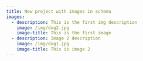 ```yaml
---
title: New project with images in schema
images:
  - description: This is the first img description
    image: /img/dog2.jpg
    image-title: This is the first image
  - description: Image 2 description
    image: /img/dog1.jpg
    image-title: This is image 2
---
```


